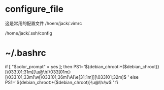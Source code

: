 # configure_file
这是常用的配置文件
/hoem/jack/.vimrc

/home/jack/.ssh/config

# ~/.bashrc

if [ "$color_prompt" = yes ]; then
    PS1='${debian_chroot:+($debian_chroot)}\[\033[01;31m\][\u@\h\[\033[01m\]:\[\033[01;33m\]\w\[\033[01;36m\]\A\[\e[31;1m\]]\[\033[01;32m\]\$ '
else
    PS1='${debian_chroot:+($debian_chroot)}\u@\h:\w\$ '
fi
